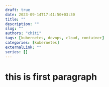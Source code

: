 ```yaml
---
draft: true
date: 2023-09-14T17:41:50+03:30
title: ""
description: ""
slug: ""
authors: "chiti"
tags: [kubernetes, devops, cloud, container]
categories: [kubernetes]
externalLink: ""
series: []
---
```


# this is first paragraph
